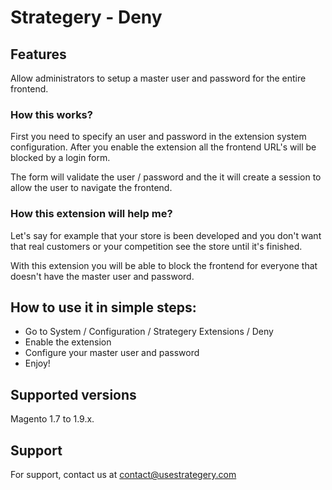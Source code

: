<h1>Strategery - Deny</h1>
<h2>Features</h2>
<p>Allow administrators to setup a master user and password for the entire frontend.</p>
<h3>How this works?</h3>
<p>First you need to specify an user and password in the extension system configuration. After you enable the extension all the frontend URL's will be blocked by a login form.</p>
<p>The form will validate the user / password and the it will create a session to allow the user to navigate the frontend.</p>
<h3>How this extension will help me?</h3>
<p>Let's say for example that your store is been developed and you don't want that real customers or your competition see the store until it's finished.</p>
<p>With this extension you will be able to block the frontend for everyone that doesn't have the master user and password.</p>
<h2>How to use it in simple steps:</h2>
<ul>
<li>Go to System / Configuration / Strategery Extensions / Deny</li>
<li>Enable the extension</li>
<li>Configure your master user and password</li>
<li>Enjoy!</li>
</ul>
<h2>Supported versions</h2>
<p>Magento 1.7 to 1.9.x.</p>
<h2>Support</h2>
<p>For support, contact us at <a href="mailto:contact@usestrategery.com">contact@usestrategery.com</a></p>

